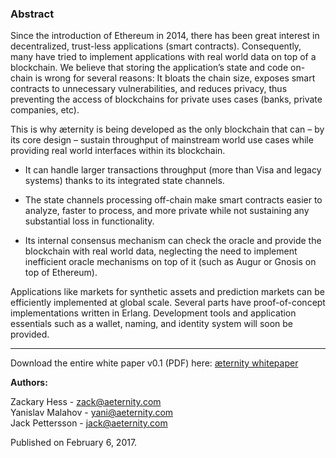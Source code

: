 ### Abstract
 Since the introduction of Ethereum in 2014, there has been great interest in decentralized, trust-less  applications
(smart contracts). Consequently, many have tried to implement applications with real world data on top of a blockchain. We believe that storing the application’s state and code on-chain is wrong for several reasons: It bloats the chain size, exposes smart contracts to unnecessary vulnerabilities, and reduces privacy, thus preventing the access of blockchains for private uses cases (banks, private companies, etc).

This is why æternity is being developed as the only blockchain that can – by its core design – sustain throughput of mainstream world use cases while providing real world interfaces within its blockchain. 


* It can handle larger transactions throughput (more than Visa and legacy systems) thanks to its integrated state channels.

* The state channels processing off-chain make smart contracts easier to analyze, faster to process, and more private while not sustaining any substantial loss in functionality.

* Its internal consensus mechanism can check the oracle and provide the blockchain with real world data, neglecting the need to implement inefficient oracle mechanisms on top of it (such as Augur or Gnosis on top of Ethereum). 

Applications like markets for synthetic assets and prediction markets can be efficiently implemented at global scale. Several parts have proof-of-concept implementations written in Erlang. Development tools and application essentials such as a wallet, naming, and identity system will soon be provided.  

***


Download the entire white paper v0.1 (PDF) here:
[æternity whitepaper](https://blockchain.aeternity.com/%C3%A6ternity-blockchain-whitepaper.pdf)

**Authors:**
  
Zackary Hess - zack@aeternity.com  
Yanislav Malahov - yani@aeternity.com  
Jack Pettersson - jack@aeternity.com

Published on February 6, 2017.